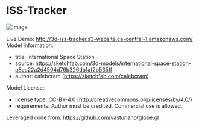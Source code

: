 # ISS-Tracker
![image](https://github.com/MatteoPassalent/ISS-Tracker/assets/127155708/d10bc973-2118-4788-b9a1-b7343a51bfd9)

Live Demo: http://3d-iss-tracker.s3-website.ca-central-1.amazonaws.com/
Model Information:
* title:	International Space Station
* source:	https://sketchfab.com/3d-models/international-space-station-a8ea22a2d4504d76b326db1af2b535ff
* author:	calebcram (https://sketchfab.com/calebcram)

Model License:
* license type:	CC-BY-4.0 (http://creativecommons.org/licenses/by/4.0/)
* requirements:	Author must be credited. Commercial use is allowed.

Leveraged code from: https://github.com/vasturiano/globe.gl
